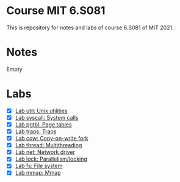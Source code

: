 # Course MIT 6.S081

This is repository for notes and labs of course 6.S081 of MIT 2021.

# Notes

Empty

# Labs

- [x] [Lab util: Unix utilities](https://github.com/QRWells/Course-6.S081-2021/tree/util)
- [x] [Lab syscall: System calls](https://github.com/QRWells/Course-6.S081-2021/tree/syscall)
- [x] [Lab pgtbl: Page tables](https://github.com/QRWells/Course-6.S081-2021/tree/pgtbl)
- [x] [Lab traps: Traps](https://github.com/QRWells/Course-6.S081-2021/tree/traps)
- [x] [Lab cow: Copy-on-write fork](https://github.com/QRWells/Course-6.S081-2021/tree/cow)
- [x] [Lab thread: Multithreading](https://github.com/QRWells/Course-6.S081-2021/tree/thread)
- [x] [Lab net: Network driver](https://github.com/QRWells/Course-6.S081-2021/tree/net)
- [x] [Lab lock: Parallelism/locking](https://github.com/QRWells/Course-6.S081-2021/tree/lock)
- [x] [Lab fs: File system](https://github.com/QRWells/Course-6.S081-2021/tree/fs)
- [x] [Lab mmap: Mmap](https://github.com/QRWells/Course-6.S081-2021/tree/mmap)
